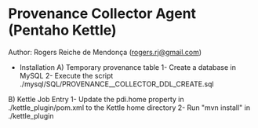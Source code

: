 Provenance Collector Agent (Pentaho Kettle)
===========================================

Author: Rogers Reiche de Mendonça (rogers.rj@gmail.com)

- Installation
A) Temporary provenance table
1- Create a database in MySQL
2- Execute the script ./mysql/SQL/PROVENANCE__COLLECTOR_DDL_CREATE.sql

B) Kettle Job Entry
1- Update the pdi.home property in ./kettle_plugin/pom.xml to the Kettle home directory
2- Run "mvn install" in ./kettle_plugin
